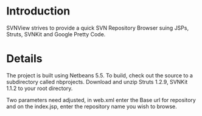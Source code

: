 # Introduction #
SVNView strives to provide a quick SVN Repository Browser suing JSPs, Struts, SVNKit and Google Pretty Code.


# Details #

The project is built using Netbeans 5.5. To build, check out the source to a subdirectory called nbprojects.  Download and unzip Struts 1.2.9, SVNKit 1.1.2 to your root directory.

Two parameters need adjusted, in web.xml enter the Base url for repository and on the index.jsp, enter the repository name you wish to browse.